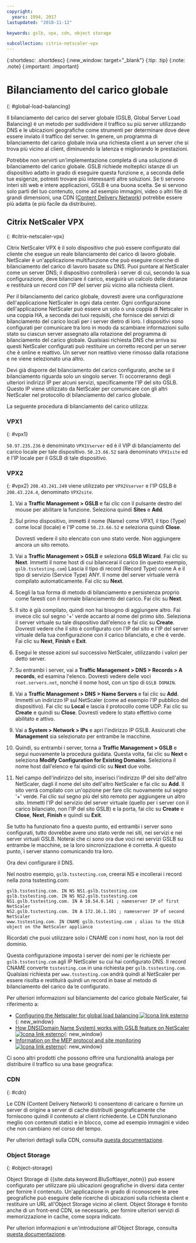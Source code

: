 ```yaml
---
copyright:
  years: 1994, 2017
lastupdated: "2018-11-12"

keywords: gslb, vpx, cdn, object storage

subcollection: citrix-netscaler-vpx
---
```


{:shortdesc: .shortdesc}
{:new_window: target="_blank"}
{:tip: .tip}
{:note: .note}
{:important: .important}

# Bilanciamento del carico globale
{: #global-load-balancing}

Il bilanciamento del carico del server globale (GSLB, Global Server Load Balancing) è un metodo per suddividere il traffico su più server utilizzando DNS e le ubicazioni geografiche come strumenti per determinare dove deve essere inviato il traffico del server. In genere, un programma di bilanciamento del carico globale invia una richiesta client a un server che si trova più vicino al client, diminuendo la latenza e migliorando le prestazioni.

Potrebbe non servirti un'implementazione completa di una soluzione di bilanciamento del carico globale. GSLB richiede molteplici istanze di un dispositivo adatto in grado di eseguire questa funzione e, a seconda delle tue esigenze, potresti trovare più interessanti altre soluzioni. Se ti servono interi siti web e intere applicazioni, GSLB è una buona scelta. Se si servono solo parti del tuo contenuto, come ad esempio immagini, video o altri file di grandi dimensioni, una CDN ([Content Delivery Network](/docs/infrastructure/CDN?topic=CDN-about-content-delivery-networks-cdn-)) potrebbe essere più adatta (e più facile da distribuire).

## Citrix NetScaler VPX
{: #citrix-netscaler-vpx}

Citrix NetScaler VPX è il solo dispositivo che può essere configurato dal cliente che esegue un reale bilanciamento del carico di lavoro globale. NetScaler è un'applicazione multifunzione che può eseguire ricerche di bilanciamento del carico di lavoro basate su DNS. Puoi puntare al NetScaler come un server DNS; il dispositivo controllerà i server di cui, secondo la sua configurazione, deve bilanciare il carico, eseguirà un calcolo delle distanze e restituirà un record con l'IP del server più vicino alla richiesta client.

Per il bilanciamento del carico globale, dovresti avere una configurazione dell'applicazione NetScaler in ogni data center. Ogni configurazione dell'applicazione NetScaler può essere un solo o una coppia di Netscaler in una coppia HA, a seconda dei tuoi requisiti, che fornisce dei servizi di bilanciamento del carico locali per i server dietro di loro. I dispositivi sono configurati per comunicare tra loro in modo da scambiare informazioni sullo stato su ciascun server assegnato alla rotazione del programma di bilanciamento del carico globale. Qualsiasi richiesta DNS che arriva su questi NetScaler configurati può restituire un corretto record per un server che è online e reattivo. Un server non reattivo viene rimosso dalla rotazione e ne viene selezionato una altro.

Devi già disporre del bilanciamento del carico configurato, anche se il bilanciamento riguarda solo un singolo server. Ti occorreranno degli ulteriori indirizzi IP per alcuni servizi, specificamente l'IP del sito GSLB. Questo IP viene utilizzato da NetScaler per comunicare con gli altri NetScaler nel protocollo di bilanciamento del carico globale.

La seguente procedura di bilanciamento del carico utilizza:

### VPX1
{: #vpx1}

`50.97.235.236` è denominato `VPX1Vserver` ed è il VIP di bilanciamento del carico locale per tale dispositivo. `50.23.66.52` sarà denominato `VPX1site` ed è l'IP locale per il GSLB di tale dispositivo.

### VPX2
{: #vpx2}
`208.43.241.249` viene utilizzato per `VPX2Vserver` e l'IP GSLB è `208.43.224.4`, denominato `VPX2site`.

1. Vai a **Traffic Management > GSLB** e fai clic con il pulsante destro del mouse per abilitare la funzione. Seleziona quindi **Sites** e **Add**.

2. Sul primo dispositivo, immetti il nome (Name) come VPX1, il tipo (Type) come local (locale) e l'IP come `50.23.66.52` e seleziona quindi **Close**.

	Dovresti vedere il sito elencato con uno stato verde. Non aggiungere ancora un sito remoto.

3. Vai a **Traffic Management > GSLB** e seleziona **GSLB Wizard**. Fai clic su **Next**. Immetti il nome host di cui bilancerai il carico (in questo esempio, `gslb.tsstesting.com`) Lascia il tipo di record (Record Type) come A e il tipo di servizio (Service Type) ANY. Il nome del server virtuale verrà compilato automaticamente. Fai clic su **Next**.

4. Scegli la tua forma di metodo di bilanciamento e persistenza proprio come faresti con il normale bilanciamento del carico. Fai clic su **Next**.

5. Il sito è già compilato, quindi non hai bisogno di aggiungere altro. Fai invece clic sul segno '+' verde accanto al nome del primo sito. Seleziona il server virtuale su tale dispositivo dall'elenco e fai clic su **Create**. Dovresti vedere che il sito è configurato con l'IP del sito e l'IP del server virtuale della tua configurazione con il carico bilanciato, e che è verde. Fai clic su **Next**, **Finish** e **Exit**.

6. Esegui le stesse azioni sul successivo NetScaler, utilizzando i valori per detto server.

7. Su entrambi i server, vai a **Traffic Management > DNS > Records > A records**, ed esamina l'elenco. Dovresti vedere delle voci `root.servers.net`, nonché il nome host, con un tipo di `GSLB DOMAIN`.

8. Vai a **Traffic Management > DNS > Name Servers** e fai clic su **Add**. Immetti un indirizzo IP sul NetScaler (come ad esempio l'IP pubblico del dispositivo). Fai clic su **Local** e lascia il protocollo come UDP. Fai clic su **Create** e quindi su **Close**. Dovresti vedere lo stato effettivo come abilitato e attivo.

9. Vai a **System > Network > IPs** e apri l'indirizzo IP GSLB. Assicurati che **Management** sia selezionato per entrambe le macchine.

10. Quindi, su entrambi i server, torna a **Traffic Management > GSLB** e segui nuovamente la procedura guidata. Questa volta, fai clic su **Next** e seleziona **Modify Configuration for Existing Domains**. Seleziona il nome host dall'elenco e fai quindi clic su **Next** due volte.

11. Nel campo dell'indirizzo del sito, inserisci l'indirizzo IP del sito dell'altro NetScaler, dagli il nome del sito dell'altro NetScaler e fai clic su **Add**. Il sito verrà compilato con un'opzione per fare clic nuovamente sul segno '+' verde. Fai clic sul segno più del sito remoto per aggiungere un altro sito. Immetti l'IP del servizio del server virtuale (quello per i server con il carico bilanciato, non l'IP del sito GSLB) e la porta, fai clic su **Create** e **Close**, **Next**, **Finish** e quindi su **Exit**.

Se tutto ha funzionato fino a questo punto, ed entrambi i server sono configurati, tutto dovrebbe avere uno stato verde nei siti, nei servizi e nei server virtuali GSLB. Noterai che ci sono ora due voci nei servizi GSLB su entrambe le macchine, se la loro sincronizzazione è corretta. A questo punto, i server stanno comunicando tra loro.

Ora devi configurare il DNS.

Nel nostro esempio, `gslb.tsstesting.com`, creerai NS e incollerai i record nella zona tsstesting.com:

    gslb.tsstesting.com. IN NS NS1.gslb.tsstesting.com
    gslb.tsstesting.com. IN NS NS2.gslb.tsstesting.com
    NS1.gslb.tsstesting.com. IN A 10.54.0.141 ; nameserver IP of first NetScaler
    NS2.gslb.tsstesting.com. IN A 172.16.1.101 ; nameserver IP of second NetScaler
    www.tsstesting.com. IN CNAME gslb.tsstesting.com ; alias to the GSLB object on the NetScaler appliance

Ricordati che puoi utilizzare solo i CNAME con i nomi host, non la root del dominio.

Questa configurazione imposta i server dei nomi per le richieste per `gslb.tsstesting.com` agli IP NetScaler su cui hai configurato DNS. Il record CNAME converte `tsstesting.com` in una richiesta per `gslb.tsstesting.com`. Qualsiasi richiesta per `www.tsstesting.com` andrà quindi al NetScaler per essere risolta e restituirà quindi un record in base al metodo di bilanciamento del carico da te configurato.

Per ulteriori informazioni sul bilanciamento del carico globale NetScaler, fai riferimento a:
* [Configuring the Netscaler for global load balancing ![Icona link esterno](../../icons/launch-glyph.svg "Icona link esterno")](http://support.citrix.com/article/CTX110348){: new_window}
* [How DNS(Domain Name System) works with GSLB feature on NetScaler ![Icona link esterno](../../icons/launch-glyph.svg "Icona link esterno")](https://support.citrix.com/article/CTX122619){: new_window}
* [Information on the MEP protocol and site monitoring ![Icona link esterno](../../icons/launch-glyph.svg "Icona link esterno")](http://support.citrix.com/article/CTX111081){: new_window}

Ci sono altri prodotti che possono offrire una funzionalità analoga per distribuire il traffico su una base geografica:

### CDN
{: #cdn}

Le CDN (Content Delivery Network) ti consentono di caricare o fornire un server di origine a server di cache distribuiti geograficamente che forniscono quindi il contenuto al client richiedente. Le CDN funzionano meglio con contenuti statici e in blocco, come ad esempio immagini e video che non cambiano nel corso del tempo.

Per ulteriori dettagli sulla CDN, consulta [questa documentazione](/docs/infrastructure/CDN?topic=CDN-getting-started).

### Object Storage
{: #object-storage}

Object Storage di {{site.data.keyword.BluSoftlayer_notm}} può essere configurato per utilizzare più ubicazioni geografiche in diversi data center per fornire il contenuto. Un'applicazione in grado di riconoscere le aree geografiche può eseguire delle ricerche di ubicazioni sulla richiesta client e restituire un URL all'Object Storage vicino al client. Object Storage è fornito anche di un front-end CDN, se necessario, per fornire ulteriori servizi di memorizzazione in cache, come sopra indicato.

Per ulteriori informazioni e un'introduzione all'Object Storage, consulta [questa documentazione](/docs/services/cloud-object-storage?topic=cloud-object-storage-about).

